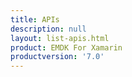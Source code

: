 ```yaml
---
title: APIs
description: null
layout: list-apis.html
product: EMDK For Xamarin
productversion: '7.0'
---
```



















